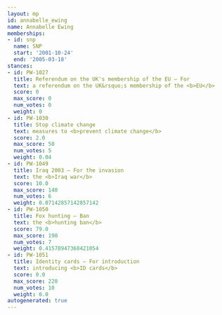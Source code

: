 ```yaml
---
layout: mp
id: annabelle_ewing
name: Annabelle Ewing
memberships:
- id: snp
  name: SNP
  start: '2001-10-24'
  end: '2005-03-18'
stances:
- id: PW-1027
  title: Referendum on the UK's membership of the EU — For
  text: a referendum on the UK&rsquo;s membership of the <b>EU</b>
  score: 0
  max_score: 0
  num_votes: 0
  weight: 0
- id: PW-1030
  title: Stop climate change
  text: measures to <b>prevent climate change</b>
  score: 2.0
  max_score: 50
  num_votes: 5
  weight: 0.04
- id: PW-1049
  title: Iraq 2003 — For the invasion
  text: the <b>Iraq war</b>
  score: 10.0
  max_score: 140
  num_votes: 6
  weight: 0.07142857142857142
- id: PW-1050
  title: Fox hunting — Ban
  text: the <b>hunting ban</b>
  score: 79.0
  max_score: 190
  num_votes: 7
  weight: 0.41578947368421054
- id: PW-1051
  title: Identity cards — For introduction
  text: introducing <b>ID cards</b>
  score: 0.0
  max_score: 220
  num_votes: 10
  weight: 0.0
autogenerated: true
---
```

